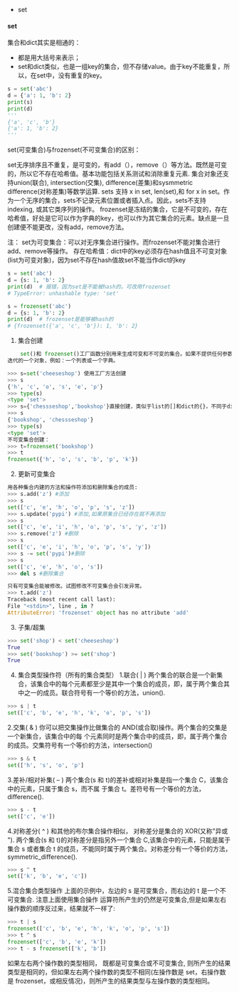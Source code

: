 * set


#### set
集合和dict其实是相通的：
* 都是用大括号来表示；
* set和dict类似，也是一组key的集合，但不存储value。由于key不能重复，所以，在set中，没有重复的key。
```python
s = set('abc')
d = {'a': 1, 'b': 2}
print(s)
print(d)
'''
{'a', 'c', 'b'}
{'a': 1, 'b': 2}
'''
```
set(可变集合)与frozenset(不可变集合)的区别：

set无序排序且不重复，是可变的，有add（），remove（）等方法。既然是可变的，所以它不存在哈希值。基本功能包括关系测试和消除重复元素. 集合对象还支持union(联合), intersection(交集), difference(差集)和sysmmetric difference(对称差集)等数学运算.
sets 支持 x in set, len(set),和 for x in set。作为一个无序的集合，sets不记录元素位置或者插入点。因此，sets不支持 indexing, 或其它类序列的操作。
frozenset是冻结的集合，它是不可变的，存在哈希值，好处是它可以作为字典的key，也可以作为其它集合的元素。缺点是一旦创建便不能更改，没有add，remove方法。

注：
set为可变集合：可以对无序集合进行操作。而frozenset不能对集合进行add、remove等操作。
存在哈希值：dict中的key必须存在hash值且不可变对象(list为可变对象)，因为set不存在hash值故set不能当作dict的key
```python
s = set('abc')
d = {s: 1, 'b': 2}
print(d)  # 报错，因为set是不能被hash的。可改用frozenset
# TypeError: unhashable type: 'set'

s = frozenset('abc')
d = {s: 1, 'b': 2}
print(d)  # frozenset是能够被hash的
# {frozenset({'a', 'c', 'b'}): 1, 'b': 2}

```

1. 集合创建
```python
    set()和 frozenset()工厂函数分别用来生成可变和不可变的集合。如果不提供任何参数，默认会生成空集合。如果提供一个参数，则该参数必须是可迭代的，即，一个序列，或迭代器，或支持
迭代的一个对象，例如：一个列表或一个字典。

>>> s=set('cheeseshop') 使用工厂方法创建
>>> s
{'h', 'c', 'o', 's', 'e', 'p'}
>>> type(s)
<type 'set'>
>>> s={'chessseshop','bookshop'}直接创建，类似于list的[]和dict的{}，不同于dict的是其中的值，set会将其中的元素转换为元组
>>> s
{'bookshop', 'chessseshop'}
>>> type(s)
<type 'set'>
不可变集合创建：
>>> t=frozenset('bookshop')
>>> t
frozenset({'h', 'o', 's', 'b', 'p', 'k'})
```

2. 更新可变集合
```python
用各种集合内建的方法和操作符添加和删除集合的成员:
>>> s.add('z') #添加
>>> s
set(['c', 'e', 'h', 'o', 'p', 's', 'z'])
>>> s.update('pypi') #添加,如果原集合已经存在就不再添加
>>> s
set(['c', 'e', 'i', 'h', 'o', 'p', 's', 'y', 'z'])
>>> s.remove('z') #删除
>>> s
set(['c', 'e', 'i', 'h', 'o', 'p', 's', 'y'])
>>> s -= set('pypi')#删除
>>> s
set(['c', 'e', 'h', 'o', 's'])
>>> del s #删除集合

只有可变集合能被修改。试图修改不可变集合会引发异常。
>>> t.add('z')
Traceback (most recent call last):
File "<stdin>", line , in ?
AttributeError: 'frozenset' object has no attribute 'add'
```

3. 子集/超集
```python
>>> set('shop') < set('cheeseshop')
True
>>> set('bookshop') >= set('shop')
True
```

4. 集合类型操作符（所有的集合类型）
1.联合( | )
 两个集合的联合是一个新集合，该集合中的每个元素都至少是其中一个集合的成员，即，属于两个集合其中之一的成员。联合符号有一个等价的方法，union().
 ```python
 >>> s | t
 set(['c', 'b', 'e', 'h', 'k', 'o', 'p', 's'])
 ```
2.交集( & )
 你可以把交集操作比做集合的 AND(或合取)操作。两个集合的交集是一个新集合，该集合中的每
 个元素同时是两个集合中的成员，即，属于两个集合的成员。交集符号有一个等价的方法，intersection()
  ```python
 >>> s & t
 set(['h', 's', 'o', 'p']
 ```
3.差补/相对补集( – )
 两个集合(s 和 t)的差补或相对补集是指一个集合 C，该集合中的元素，只属于集合 s，而不属
 于集合 t。差符号有一个等价的方法，difference().
  ```python
 >>> s - t
 set(['c', 'e'])
 ```
4.对称差分( ^ )
 和其他的布尔集合操作相似， 对称差分是集合的 XOR(又称"异或 ").
 两个集合(s 和 t)的对称差分是指另外一个集合 C,该集合中的元素，只能是属于集合 s 或者集合 t
 的成员，不能同时属于两个集合。对称差分有一个等价的方法，symmetric_difference().
  ```python
 >>> s ^ t
 set(['k', 'b', 'e', 'c'])
 ```
5.混合集合类型操作
 上面的示例中，左边的 s 是可变集合，而右边的 t 是一个不可变集合. 注意上面使用集合操作
 运算符所产生的仍然是可变集合,但是如果左右操作数的顺序反过来，结果就不一样了:
  ```python
 >>> t | s
 frozenset(['c', 'b', 'e', 'h', 'k', 'o', 'p', 's'])
 >>> t ^ s
 frozenset(['c', 'b', 'e', 'k'])
 >>> t - s frozenset(['k', 'b'])
 ```
如果左右两个操作数的类型相同， 既都是可变集合或不可变集合, 则所产生的结果类型是相同的，但如果左右两个操作数的类型不相同(左操作数是 set，右操作数是 frozenset，或相反情况)，则所产生的结果类型与左操作数的类型相同。
